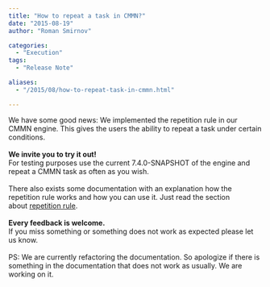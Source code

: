 ```yaml
---
title: "How to repeat a task in CMMN?"
date: "2015-08-19"
author: "Roman Smirnov"

categories:
  - "Execution"
tags: 
  - "Release Note"

aliases:
  - "/2015/08/how-to-repeat-task-in-cmmn.html"

---
```


<div>
We have some good news: We implemented the repetition rule in our CMMN engine. This gives the users the ability to repeat a task under certain conditions.<br />
<br />
<b>We invite you to try it out!</b><br />
For testing purposes use the current 7.4.0-SNAPSHOT of the engine and repeat a CMMN task as often as you wish.<br />
<br />
There also exists some documentation with an explanation how the repetition rule works and how you can use it. Just read the section about&nbsp;<a href="http://docs.camunda.org/manual/develop/reference/cmmn10/markers/repetition-rule/">repetition rule</a>.<br />
<br />
<b>Every feedback is welcome.</b><br />
If you miss something or something does not work as expected please let us know.<br />
<br />
PS: We are currently refactoring the documentation. So apologize if there is something in the documentation that does not work as usually. We are working on it.
</div>